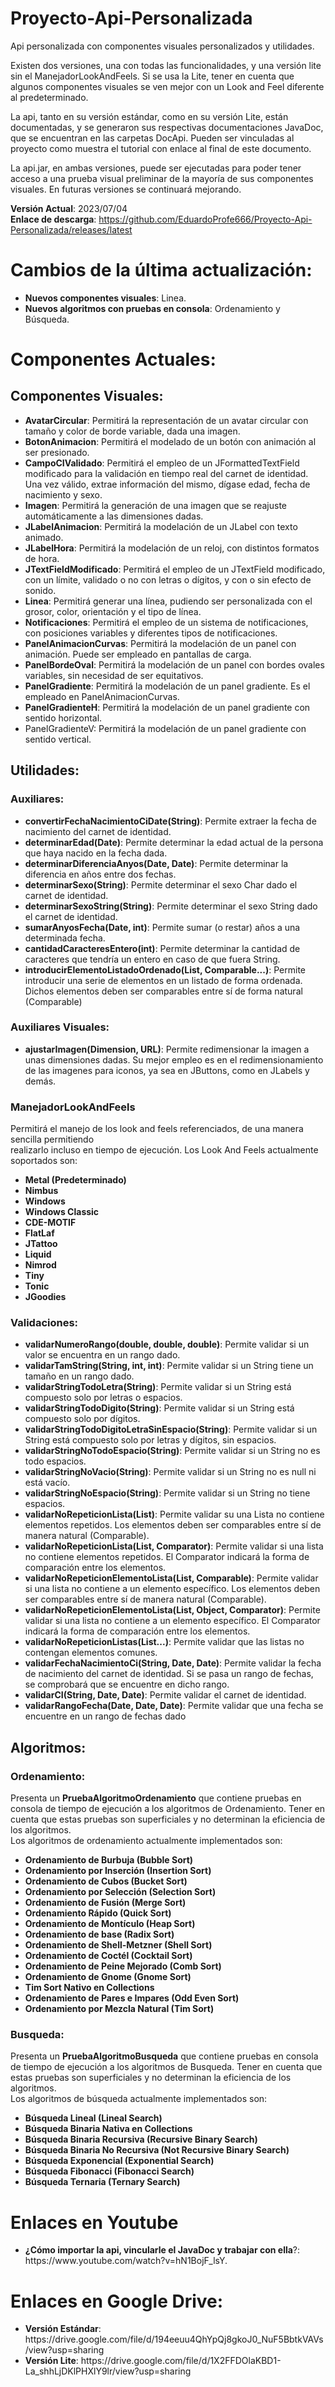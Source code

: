 # Proyecto-Api-Personalizada
<p>Api personalizada con componentes visuales personalizados y utilidades.</p>
<p>Existen dos versiones, una con todas las funcionalidades, y una versión lite
sin el ManejadorLookAndFeels. Si se usa la Lite, tener en cuenta que 
algunos componentes visuales se ven mejor con un Look and Feel diferente
al predeterminado.</p>
<p>La api, tanto en su versión estándar, como en su versión Lite, están documentadas,
y se generaron sus respectivas documentaciones JavaDoc, que se encuentran en las carpetas
DocApi. Pueden ser vinculadas al proyecto como muestra el tutorial con enlace al final de este documento.</p>

<p>La api.jar, en ambas versiones, puede ser ejecutadas para poder tener acceso a una prueba visual preliminar
de la mayoría de sus componentes visuales. En futuras versiones se continuará mejorando.</p>

<b>Versión Actual</b>: 2023/07/04
<br><b>Enlace de descarga</b>: https://github.com/EduardoProfe666/Proyecto-Api-Personalizada/releases/latest
<h1>Cambios de la última actualización:</h1>
<ul>
  <li><b>Nuevos componentes visuales</b>: Linea.</li>
  <li><b>Nuevos algoritmos con pruebas en consola</b>: Ordenamiento y Búsqueda.</li>
</ul>

<h1>Componentes Actuales:</h1>
<h2>Componentes Visuales:</h2>
<ul>
  <li><b>AvatarCircular</b>: Permitirá la representación de un avatar circular con tamaño y color de borde variable, dada una imagen.
  <li><b>BotonAnimacion</b>: Permitirá el modelado de un botón con animación al ser presionado.
  <li><b>CampoCIValidado</b>: Permitirá el empleo de un JFormattedTextField modificado para la validación en tiempo real del carnet de identidad. Una vez válido, extrae información del mismo, dígase edad, fecha de nacimiento y sexo.</li>
  <li><b>Imagen</b>: Permitirá la generación de una imagen que se reajuste automáticamente a las dimensiones dadas.
  <li><b>JLabelAnimacion</b>: Permitirá la modelación de un JLabel con texto animado.
  <li><b>JLabelHora</b>: Permitirá la modelación de un reloj, con distintos formatos de hora.
  <li><b>JTextFieldModificado</b>: Permitirá el empleo de un JTextField modificado, con un límite, validado o no con letras o dígitos, y con o sin efecto de sonido.</li>
  <li><b>Linea</b>: Permitirá generar una línea, pudiendo ser personalizada con el grosor, color, orientación y el tipo de línea.</li>
  <li><b>Notificaciones</b>: Permitirá el empleo de un sistema de notificaciones, con posiciones variables y diferentes tipos de notificaciones.</li>
  <li><b>PanelAnimacionCurvas</b>: Permitirá la modelación de un panel con animación. Puede ser empleado en pantallas de carga.
  <li><b>PanelBordeOval</b>: Permitirá la modelación de un panel con bordes ovales variables, sin necesidad de ser equitativos.
  <li><b>PanelGradiente</b>: Permitirá la modelación de un panel gradiente. Es el empleado en PanelAnimacionCurvas.
  <li><b>PanelGradienteH</b>: Permitirá la modelación de un panel gradiente con sentido horizontal.
  <li><b></b>PanelGradienteV</b>: Permitirá la modelación de un panel gradiente con sentido vertical.
</ul>

<h2>Utilidades:</h2>
<h3>Auxiliares:</h3>
<ul>
  <li><b>convertirFechaNacimientoCiDate(String)</b>: Permite extraer la fecha de nacimiento del carnet de identidad.
  <li><b>determinarEdad(Date)</b>: Permite determinar la edad actual de la persona que haya nacido en la fecha dada.
  <li><b>determinarDiferenciaAnyos(Date, Date)</b>: Permite determinar la diferencia en años entre dos fechas.
  <li><b>determinarSexo(String)</b>: Permite determinar el sexo Char dado el carnet de identidad.
  <li><b>determinarSexoString(String)</b>: Permite determinar el sexo String dado el carnet de identidad.
  <li><b>sumarAnyosFecha(Date, int)</b>: Permite sumar (o restar) años a una determinada fecha.
  <li><b>cantidadCaracteresEntero(int)</b>: Permite determinar la cantidad de caracteres que tendría un entero en caso de que fuera String.
  <li><b>introducirElementoListadoOrdenado(List, Comparable...)</b>: Permite introducir una serie de elementos en un listado de forma ordenada. Dichos elementos deben ser comparables entre sí de forma natural (Comparable)</li>
</ul>

<h3>Auxiliares Visuales:</h3>
<ul>
  <li><b>ajustarImagen(Dimension, URL)</b>: Permite redimensionar la imagen a unas dimensiones dadas. Su mejor empleo es en el redimensionamiento de las   imagenes para iconos, ya sea en JButtons, como en JLabels y demás.</li>
</ul>

<h3>ManejadorLookAndFeels</h3>
<p>Permitirá el manejo de los look and feels referenciados, de una manera sencilla permitiendo<br>
realizarlo incluso en tiempo de ejecución. Los Look And Feels actualmente soportados son:</p>
<ul>
  <li><b>Metal (Predeterminado)
  <li>Nimbus
  <li>Windows
  <li>Windows Classic
  <li>CDE-MOTIF
  <li>FlatLaf
  <li>JTattoo
  <li>Liquid
  <li>Nimrod
  <li>Tiny
  <li>Tonic
  <li>JGoodies</b>
</ul>

<h3>Validaciones:</h3>
<ul>
  <li><b>validarNumeroRango(double, double, double)</b>: Permite validar si un valor se encuentra en un rango dado.
  <li><b>validarTamString(String, int, int)</b>: Permite validar si un String tiene un tamaño en un rango dado.
  <li><b>validarStringTodoLetra(String)</b>: Permite validar si un String está compuesto solo por letras o espacios.
  <li><b>validarStringTodoDigito(String)</b>: Permite validar si un String está compuesto solo por dígitos.
  <li><b>validarStringTodoDigitoLetraSinEspacio(String)</b>: Permite validar si un String está compuesto solo por letras y dígitos, sin espacios.
  <li><b>validarStringNoTodoEspacio(String)</b>: Permite validar si un String no es todo espacios.
  <li><b>validarStringNoVacio(String)</b>: Permite validar si un String no es null ni está vacío.
  <li><b>validarStringNoEspacio(String)</b>: Permite validar si un String no tiene espacios.
  <li><b>validarNoRepeticionLista(List)</b>: Permite validar su una Lista no contiene elementos repetidos. Los elementos deben ser comparables entre sí de manera natural (Comparable).</li>
  <li><b>validarNoRepeticionLista(List, Comparator)</b>: Permite validar si una lista no contiene elementos repetidos. El Comparator indicará la forma de comparación entre los elementos.</li>
  <li><b>validarNoRepeticionElementoLista(List, Comparable)</b>: Permite validar si una lista no contiene a un elemento específico. Los elementos deben ser comparables entre sí de manera natural (Comparable).
  <li><b>validarNoRepeticionElementoLista(List, Object, Comparator)</b>: Permite validar si una lista no contiene a un elemento específico. El Comparator indicará la forma de comparación entre los elementos.</li>
  <li><b>validarNoRepeticionListas(List...)</b>: Permite validar que las listas no contengan elementos comunes.
  <li><b>validarFechaNacimientoCi(String, Date, Date)</b>: Permite validar la fecha de nacimiento del carnet de identidad. Si se pasa un rango de fechas, se comprobará que se encuentre en dicho rango.</li>
  <li><b>validarCI(String, Date, Date)</b>: Permite validar el carnet de identidad.</li>
  <li><b>validarRangoFecha(Date, Date, Date)</b>: Permite validar que una fecha se encuentre en un rango de fechas dado</li>
</ul>

<h2>Algoritmos:</h2>
<h3>Ordenamiento:</h3>
<p>Presenta un <b>PruebaAlgoritmoOrdenamiento</b> que contiene pruebas en consola de tiempo de ejecución a los algoritmos de Ordenamiento. Tener en cuenta 
que estas pruebas son superficiales y no determinan la eficiencia de los algoritmos.<br>Los algoritmos de ordenamiento actualmente implementados son:</p>
<ul>
  <b>
    <li>Ordenamiento de Burbuja (Bubble Sort)</li>
    <li>Ordenamiento por Inserción (Insertion Sort)</li>
    <li>Ordenamiento de Cubos (Bucket Sort)</li>
    <li>Ordenamiento por Selección (Selection Sort)</li>
    <li>Ordenamiento de Fusión (Merge Sort)</li>
    <li>Ordenamiento Rápido (Quick Sort)</li>
    <li>Ordenamiento de Montículo (Heap Sort)</li>
    <li>Ordenamiento de base (Radix Sort)</li>
    <li>Ordenamiento de Shell-Metzner (Shell Sort)</li>
    <li>Ordenamiento de Coctél (Cocktail Sort)</li>
    <li>Ordenamiento de Peine Mejorado (Comb Sort)</li>
    <li>Ordenamiento de Gnome (Gnome Sort)</li>
    <li>Tim Sort Nativo en Collections</li>
    <li>Ordenamiento de Pares e Impares (Odd Even Sort)</li>
    <li>Ordenamiento por Mezcla Natural (Tim Sort)</li>
  </b>
</ul>

<h3>Busqueda:</h3>
<p>Presenta un <b>PruebaAlgoritmoBusqueda</b> que contiene pruebas en consola de tiempo de ejecución a los algoritmos de Busqueda. Tener en cuenta 
que estas pruebas son superficiales y no determinan la eficiencia de los algoritmos.<br>Los algoritmos de búsqueda actualmente implementados son:</p>
<ul>
  <b>
    <li>Búsqueda Lineal (Lineal Search)</li>
    <li>Búsqueda Binaria Nativa en Collections</li>
    <li>Búsqueda Binaria Recursiva (Recursive Binary Search)</li>
    <li>Búsqueda Binaria No Recursiva (Not Recursive Binary Search)</li>
    <li>Búsqueda Exponencial (Exponential Search)</li>
    <li>Búsqueda Fibonacci (Fibonacci Search)</li>
    <li>Búsqueda Ternaria (Ternary Search)</li>
  </b>
</ul>

<h1>Enlaces en Youtube</h1>
<ul>
  <li><b>¿Cómo importar la api, vincularle el JavaDoc y trabajar con ella</b>?: https://www.youtube.com/watch?v=hN1BojF_lsY.
</ul>


<h1>Enlaces en Google Drive:</h1>
<ul>
  <li><b>Versión Estándar</b>: https://drive.google.com/file/d/194eeuu4QhYpQj8gkoJ0_NuF5BbtkVAVs/view?usp=sharing
  <li><b>Versión Lite</b>: https://drive.google.com/file/d/1X2FFDOlaKBD1-La_shhLjDKlPHXlY9lr/view?usp=sharing
</ul>

